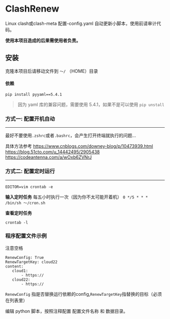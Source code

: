 # ClashRenew

Linux clash或clash-meta 配置-config.yaml 自动更新小脚本，使用前请审计代码。


**使用本项目造成的后果需使用者负责。**


## 安装

克隆本项目后请移动文件到 ```～/``` （HOME）目录

#### 依赖

```pip install pyyaml==5.4.1```

>因为 yaml 库的兼容问题，需要使用 5.4.1，如果不是可以使用 ```pip unstall```



### 方式一: 配置开机自动

-------

最好不要使用```.zshrc```或者```.bashrc```，会产生打开终端就执行的问题...

具体方法参考
https://www.cnblogs.com/downey-blog/p/10473939.html
https://blog.51cto.com/u_14442495/2905438
https://codeantenna.com/a/wOxb6ZVNrJ


### 方式二: 配置定时运行

------

```
EDITOR=vim crontab -e
```

**输入定时任务**
每五小时执行一次（因为你不太可能开着机）
 ```0 */5 * * *  /bin/sh ～/cron.sh```

**查看定时任务**
```
crontab -l
```



### 程序配置文件示例

注意空格
```
RenewConfig: True
RenewTargetKey: cloud22
content:
   cloud1:
       - https://
   cloud22:
       - https://

```

```RenewConfig``` 指是否替换运行依赖的config,```RenewTargetKey```指替换的目标（必须在列表里）




编辑 python 脚本，按照注释配置 配置文件名称 和 数据目录。